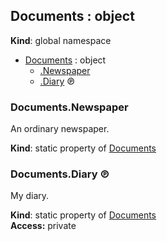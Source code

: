 ## Documents : object
**Kind**: global namespace  

* [Documents](#markdown-header-documents-object) : object
    * [.Newspaper](#markdown-header-documentsnewspaper)
    * [.Diary](#markdown-header-documentsdiary) ℗

### Documents.Newspaper
An ordinary newspaper.

**Kind**: static property of [Documents](#markdown-header-documents-object)  
### Documents.Diary ℗
My diary.

**Kind**: static property of [Documents](#markdown-header-documents-object)  
**Access:** private  
